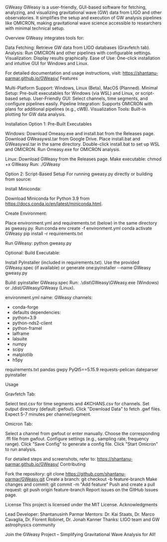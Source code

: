 GWeasy
GWeasy is a user-friendly, GUI-based software for fetching, analyzing, and visualizing gravitational wave (GW) data from LIGO and other observatories. It simplifies the setup and execution of GW analysis pipelines like OMICRON, making gravitational wave science accessible to researchers with minimal technical setup.

Overview
GWeasy integrates tools for:

Data Fetching: Retrieve GW data from LIGO databases (Gravfetch tab).
Analysis: Run OMICRON and other pipelines with configurable settings.
Visualization: Display results graphically.
Ease of Use: One-click installation and intuitive GUI for Windows and Linux.

For detailed documentation and usage instructions, visit: https://shantanu-parmar.github.io/GWeasy/
Features

Multi-Platform Support: Windows, Linux (Beta), MacOS (Planned).
Minimal Setup: Pre-built executables for Windows (via WSL) and Linux, or script-based setup.
User-Friendly GUI: Select channels, time segments, and configure pipelines easily.
Pipeline Integration: Supports OMICRON with plans for additional pipelines (e.g., cWB).
Visualization Tools: Built-in plotting for GW data analysis.

Installation
Option 1: Pre-Built Executables

Windows:
Download Omeasy.exe and install.bat from the Releases page.
Download GWeasywsl.tar from Google Drive.
Place install.bat and GWeasywsl.tar in the same directory.
Double-click install.bat to set up WSL and OMICRON.
Run Omeasy.exe for OMICRON analysis.


Linux:
Download GWeasy from the Releases page.
Make executable: chmod +x GWeasy
Run: ./GWeasy



Option 2: Script-Based Setup
For running gweasy.py directly or building from source:

Install Miniconda:

Download Miniconda for Python 3.9 from https://docs.conda.io/en/latest/miniconda.html.


Create Environment:

Place environment.yml and requirements.txt (below) in the same directory as gweasy.py.
Run:conda env create -f environment.yml
conda activate GWeasy
pip install -r requirements.txt




Run GWeasy:
python gweasy.py


Optional: Build Executable:

Install PyInstaller (included in requirements.txt).
Use the provided GWeasy.spec (if available) or generate one:pyinstaller --name GWeasy gweasy.py


Build: pyinstaller GWeasy.spec
Run: .\dist\GWeasy\GWeasy.exe (Windows) or ./dist/GWeasy/GWeasy (Linux).



environment.yml
name: GWeasy
channels:
  - conda-forge
  - defaults
dependencies:
  - python=3.9
  - python-nds2-client
  - python-framel
  - lalframe
  - lalsuite
  - numpy
  - scipy
  - matplotlib
  - h5py

requirements.txt
pandas
gwpy
PyQt5==5.15.9
requests-pelican
dateparser
pyinstaller

Usage

Gravfetch Tab:

Select test.csv for time segments and 4KCHANS.csv for channels.
Set output directory (default: gwfout).
Click "Download Data" to fetch .gwf files.
Expect 5-7 minutes per channel/segment.


Omicron Tab:

Select a channel from gwfout or enter manually.
Choose the corresponding .ffl file from gwfout.
Configure settings (e.g., sampling rate, frequency range).
Click "Save Config" to generate a config file.
Click "Start Omicron" to run analysis.



For detailed steps and screenshots, refer to: https://shantanu-parmar.github.io/GWeasy/
Contributing

Fork the repository: git clone https://github.com/shantanu-parmar/GWeasy.git
Create a branch: git checkout -b feature-branch
Make changes and commit: git commit -m "Add feature"
Push and create a pull request: git push origin feature-branch
Report issues on the GitHub Issues page.

License
This project is licensed under the MIT License.
Acknowledgments

Lead Developer: Shantanusinh Parmar
Mentors: Dr. Kai Staats, Dr. Marco Cavaglia, Dr. Florent Robinet, Dr. Jonah Kanner
Thanks: LIGO team and GW astrophysics community

Join the GWeasy Project – Simplifying Gravitational Wave Analysis for All!
